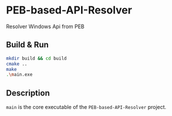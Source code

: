 # PEB-based-API-Resolver

Resolver Windows Api from PEB

## Build & Run

```bash
mkdir build && cd build
cmake ..
make
.\main.exe
```

## Description

`main` is the core executable of the `PEB-based-API-Resolver` project.
